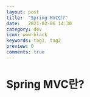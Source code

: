 ```yaml
---
layout: post
title:  "Spring MVC란?"
date:   2021-02-06 14:30
category: dev
icon: www-black
keywords: tag1, tag2
preview: 0
comments: true
---
```




# Spring MVC란?



